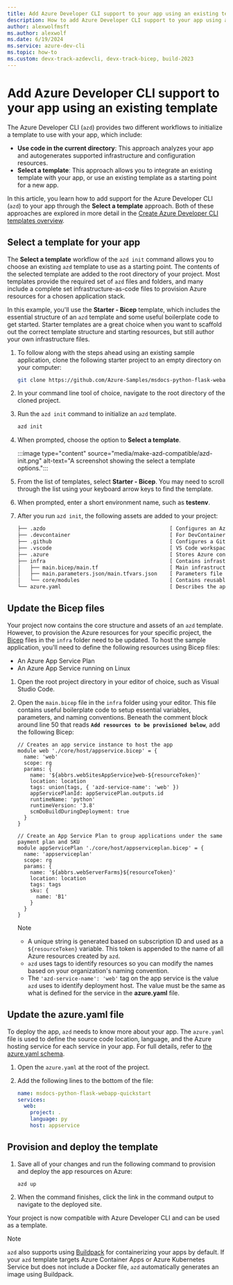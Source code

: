 ```yaml
---
title: Add Azure Developer CLI support to your app using an existing template
description: How to add Azure Developer CLI support to your app using an existing template
author: alexwolfmsft
ms.author: alexwolf
ms.date: 6/19/2024
ms.service: azure-dev-cli
ms.topic: how-to
ms.custom: devx-track-azdevcli, devx-track-bicep, build-2023
---
```


# Add Azure Developer CLI support to your app using an existing template

The Azure Developer CLI (`azd`) provides two different workflows to initialize a template to use with your app, which include:

- **Use code in the current directory**: This approach analyzes your app and autogenerates supported infrastructure and configuration resources.
- **Select a template**: This approach allows you to integrate an existing template with your app, or use an existing template as a starting point for a new app.

In this article, you learn how to add support for the Azure Developer CLI (`azd`) to your app through the **Select a template** approach. Both of these approaches are explored in more detail in the [Create Azure Developer CLI templates overview](make-azd-compatible).

## Select a template for your app

The **Select a template** workflow of the `azd init` command allows you to choose an existing `azd` template to use as a starting point. The contents of the selected template are added to the root directory of your project. Most templates provide the required set of `azd` files and folders, and many include a complete set infrastructure-as-code files to provision Azure resources for a chosen application stack.

In this example, you'll use the **Starter - Bicep** template, which includes the essential structure of an `azd` template and some useful boilerplate code to get started. Starter templates are a great choice when you want to scaffold out the correct template structure and starting resources, but still author your own infrastructure files.

1. To follow along with the steps ahead using an existing sample application, clone the following starter project to an empty directory on your computer:

    ```bash
    git clone https://github.com/Azure-Samples/msdocs-python-flask-webapp-quickstart
    ```

1. In your command line tool of choice, navigate to the root directory of the cloned project.

1. Run the `azd init` command to initialize an `azd` template.

    ```bash
    azd init
    ```

1. When prompted, choose the option to **Select a template**.

    :::image type="content" source="media/make-azd-compatible/azd-init.png" alt-text="A screenshot showing the select a template options.":::

1. From the list of templates, select **Starter - Bicep**. You may need to scroll through the list using your keyboard arrow keys to find the template.

1. When prompted, enter a short environment name, such as **testenv**.

1. After you run `azd init`, the following assets are added to your project:

    ```txt
    ├── .azdo                                        [ Configures an Azure Pipeline ]
    ├── .devcontainer                                [ For DevContainer ]
    ├── .github                                      [ Configures a GitHub workflow ]
    ├── .vscode                                      [ VS Code workspace configurations ]
    ├── .azure                                       [ Stores Azure configurations and environment variables ]
    ├── infra                                        [ Contains infrastructure as code files ]
    │   ├── main.bicep/main.tf                       [ Main infrastructure file ]
    │   ├── main.parameters.json/main.tfvars.json    [ Parameters file ]
    │   └── core/modules                             [ Contains reusable Bicep/Terraform modules ]
    └── azure.yaml                                   [ Describes the app and type of Azure resources]
    ```

## Update the Bicep files

Your project now contains the core structure and assets of an `azd` template. However, to provision the Azure resources for your specific project, the [Bicep](/azure/azure-resource-manager/bicep) files in the `infra` folder need to be updated. To host the sample application, you'll need to define the following resources using Bicep files:

- An Azure App Service Plan
- An Azure App Service running on Linux

1. Open the root project directory in your editor of choice, such as Visual Studio Code.

1. Open the `main.bicep` file in the `infra` folder using your editor. This file contains useful boilerplate code to setup essential variables, parameters, and naming conventions. Beneath the comment block around line 50 that reads **`Add resources to be provisioned below`**, add the following Bicep:

    ```bicep
    // Creates an app service instance to host the app
    module web './core/host/appservice.bicep' = {
      name: 'web'
      scope: rg
      params: {
        name: '${abbrs.webSitesAppService}web-${resourceToken}'
        location: location
        tags: union(tags, { 'azd-service-name': 'web' })
        appServicePlanId: appServicePlan.outputs.id
        runtimeName: 'python'
        runtimeVersion: '3.8'
        scmDoBuildDuringDeployment: true
      }
    }
    
    // Create an App Service Plan to group applications under the same payment plan and SKU
    module appServicePlan './core/host/appserviceplan.bicep' = {
      name: 'appserviceplan'
      scope: rg
      params: {
        name: '${abbrs.webServerFarms}${resourceToken}'
        location: location
        tags: tags
        sku: {
          name: 'B1'
        }
      }
    }
    ```

    > [!NOTE]
    > - A unique string is generated based on subscription ID and used as a `${resourceToken}` variable. This token is appended to the name of all Azure resources created by `azd`.
    > - `azd` uses tags to identify resources so you can modify the names based on your organization's naming convention.
    > - The `'azd-service-name': 'web'` tag on the app service is the value `azd` uses to identify deployment host. The value must be the same as what is defined for the service in the **azure.yaml** file.

## Update the azure.yaml file

To deploy the app, `azd` needs to know more about your app. The `azure.yaml` file is used to define the source code location, language, and the Azure hosting service for each service in your app. For full details, refer to [the azure.yaml schema](../azd-schema.md).

1. Open the `azure.yaml` at the root of the project.

1. Add the following lines to the bottom of the file:

    ```yml
    name: msdocs-python-flask-webapp-quickstart
    services:
      web:
        project: .
        language: py
        host: appservice
    ```

## Provision and deploy the template

1. Save all of your changes and run the following command to provision and deploy the app resources on Azure:

    ```azdeveloper
    azd up
    ```

1. When the command finishes, click the link in the command output to navigate to the deployed site.

Your project is now compatible with Azure Developer CLI and can be used as a template.

> [!NOTE]
> `azd` also supports using [Buildpack](https://buildpacks.io/) for containerizing your apps by default. If your `azd` template targets Azure Container Apps or Azure Kubernetes Service but does not include a Docker file, `azd` automatically generates an image using Buildpack.
